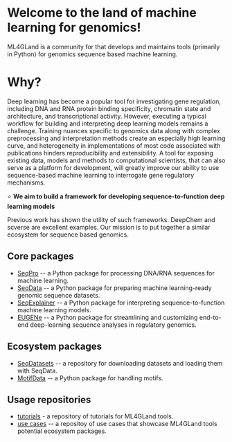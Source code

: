 # Welcome to the land of machine learning for genomics!
ML4GLand is a community for that develops and maintains tools (primarily in Python) for genomics sequence based machine learning.
     
# Why?
Deep learning has become a popular tool for investigating gene regulation, including DNA and RNA protein binding specificity, chromatin state and architecture, and transcriptional activity. However, executing a typical workflow for building and interpreting deep learning models remains a challenge. Training nuances specific to genomics data along with complex preprocessing and interpretation methods create an especially high learning curve, and heterogeneity in implementations of most code associated with publications hinders reproducibility and extensibility. A tool for exposing existing data, models and methods to computational scientists, that can also serve as a platform for development, will greatly improve our ability to use sequence-based machine learning to interrogate gene regulatory mechanisms.

⭐ **We aim to build a framework for developing sequence-to-function deep learning models**

Previous work has shown the utility of such frameworks. DeepChem and scverse are excellent examples. Our mission is to put together a similar ecosystem for sequence based genomics.

## Core packages
- [SeqPro](https://www.notion.so/SeqPro-5d8fd34af9f54bc78dd41293fe692774?pvs=21) -- a Python package for processing DNA/RNA sequences for machine learning.
- [SeqData](https://www.notion.so/SeqData-19af094cb5d44dfc90a491fe514a8a7a?pvs=21) -- a Python package for preparing machine learning-ready genomic sequence datasets.
- [SeqExplainer](https://www.notion.so/SeqExplainer-d2cdebfd1bbb4b95b1ad1f3faef39dea?pvs=21) -- a Python package for interpreting sequence-to-function machine learning models.
- [EUGENe](https://www.notion.so/EUGENe-c43d2225b4f9477eb2641d7615dcc095?pvs=21) -- a Python package for streamlining and customizing end-to-end deep-learning sequence analyses in regulatory genomics.

## Ecosystem packages
- [SeqDatasets](https://www.notion.so/SeqDatasets-7692a97c6c9e4aa69b4228941417e524?pvs=21) -- a repository for downloading datasets and loading them with SeqData.
- [MotifData](https://www.notion.so/MotifData-78259dce2de94b2692b69f1ec1522e4e?pvs=21) -- a Python package for handling motifs.

## Usage repositories
- [tutorials](https://www.notion.so/tutorials-7e66bcd9bc30417fa50aca7e9a20d691?pvs=21) - a repository of tutorials for ML4GLand tools.
- [use cases](https://www.notion.so/e65573a3b0a74e95ba435ff95a041c72?pvs=21) -- a repositoy of use cases that showcase ML4GLand tools potential ecosystem packages.

